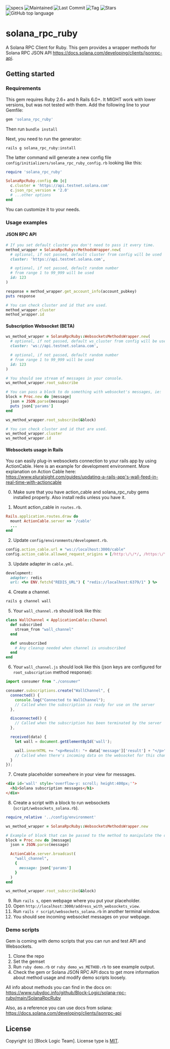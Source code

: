 ![specs](https://github.com/Block-Logic/solana-rpc-ruby/actions/workflows/specs.yml/badge.svg)
![Maintained](https://img.shields.io/badge/Maintained%3F-yes-green.svg)
![Last Commit](https://img.shields.io/github/last-commit/Block-Logic/solana-rpc-ruby)
![Tag](https://img.shields.io/github/v/tag/Block-Logic/solana-rpc-ruby)
![Stars](https://img.shields.io/github/stars/Block-Logic/solana-rpc-ruby.svg)
![GitHub top language](https://img.shields.io/github/languages/top/Block-Logic/solana-rpc-ruby)
# solana_rpc_ruby
A Solana RPC Client for Ruby. This gem provides a wrapper methods for Solana RPC JSON API https://docs.solana.com/developing/clients/jsonrpc-api.

## Getting started

### Requirements

This gem requires Ruby 2.6+ and h Rails 6.0+. It MIGHT work with lower versions, but was not tested with them.
Add the following line to your Gemfile:

```ruby
gem 'solana_rpc_ruby'
```

Then run `bundle install`

Next, you need to run the generator:

```console
rails g solana_rpc_ruby:install
```

The latter command will generate a new config file `config/initializers/solana_rpc_ruby_config.rb` looking like this:

```ruby
require 'solana_rpc_ruby'

SolanaRpcRuby.config do |c|
  c.cluster = 'https://api.testnet.solana.com'
  c.json_rpc_version = '2.0'
  # ...other options
end
```
You can customize it to your needs.

### Usage examples

#### JSON RPC API
```ruby
# If you set default cluster you don't need to pass it every time.
method_wrapper = SolanaRpcRuby::MethodsWrapper.new(
  # optional, if not passed, default cluster from config will be used
  cluster: 'https://api.testnet.solana.com',

  # optional, if not passed, default random number 
  # from range 1 to 99_999 will be used
  id: 123 
)

response = method_wrapper.get_account_info(account_pubkey)
puts response

# You can check cluster and id that are used.
method_wrapper.cluster
method_wrapper.id
```
#### Subscription Websocket (BETA)
```ruby
ws_method_wrapper = SolanaRpcRuby::WebsocketsMethodsWrapper.new(
  # optional, if not passed, default ws_cluster from config will be used
  cluster: 'ws://api.testnet.solana.com',

  # optional, if not passed, default random number 
  # from range 1 to 99_999 will be used
  id: 123 
)

# You should see stream of messages in your console.
ws_method_wrapper.root_subscribe

# You can pass a block to do something with websocket's messages, ie:
block = Proc.new do |message|
  json = JSON.parse(message)
  puts json['params']
end

ws_method_wrapper.root_subscribe(&block)

# You can check cluster and id that are used.
ws_method_wrapper.cluster
ws_method_wrapper.id
```

#### Websockets usage in Rails
You can easily plug-in websockets connection to your rails app by using ActionCable.
Here is an example for development environment.
More explanation on Action Cable here: https://www.pluralsight.com/guides/updating-a-rails-app's-wall-feed-in-real-time-with-actioncable

0. Make sure that you have action_cable and solana_rpc_ruby gems installed properly. Also install redis unless you have it.

1. Mount action_cable in `routes.rb`.
```ruby
Rails.application.routes.draw do
  mount ActionCable.server => '/cable'
  ...
end
```

2. Update `config/environments/development.rb`.
```ruby
config.action_cable.url = "ws://localhost:3000/cable"
config.action_cable.allowed_request_origins = [/http:\/\/*/, /https:\/\/*/]
```

3. Update adapter in `cable.yml`.
```ruby
development:
  adapter: redis
  url: <%= ENV.fetch("REDIS_URL") { "redis://localhost:6379/1" } %>
```

4. Create a channel.
```ruby
rails g channel wall
```

5. Your `wall_channel.rb` should look like this:
```ruby
class WallChannel < ApplicationCable::Channel
  def subscribed
    stream_from "wall_channel"
  end

  def unsubscribed
    # Any cleanup needed when channel is unsubscribed
  end
end
```

6. Your `wall_channel.js` should look like this (json keys are configured for `root_subscription` method response):
```js
import consumer from "./consumer"

consumer.subscriptions.create("WallChannel", {
  connected() {
    console.log("Connected to WallChannel");
    // Called when the subscription is ready for use on the server
  },

  disconnected() {
    // Called when the subscription has been terminated by the server
  },

  received(data) {
    let wall = document.getElementById('wall');

    wall.innerHTML += "<p>Result: "+ data['message']['result'] + "</p>";
    // Called when there's incoming data on the websocket for this channel
  }
});


```

7. Create placeholder somewhere in your view for messages.
```html
<div id='wall' style='overflow-y: scroll; height:400px;''>
  <h1>Solana subscription messages</h1>
</div>
```

8. Create a script with a block to run websockets (`script/websockets_solana.rb`).
```ruby
require_relative '../config/environment'

ws_method_wrapper = SolanaRpcRuby::WebsocketsMethodsWrapper.new

# Example of block that can be passed to the method to manipulate the data.
block = Proc.new do |message|
  json = JSON.parse(message)

  ActionCable.server.broadcast(
    "wall_channel",
    {
      message: json['params']
    }
  )
end

ws_method_wrapper.root_subscribe(&block)
```
9. Run `rails s`, open webpage where you put your placeholder.
10. Open `http://localhost:3000/address_with_websockets_view`.
11. Run `rails r script/websockets_solana.rb` in another terminal window.
12. You should see incoming websocket messages on your webpage.
### Demo scripts
Gem is coming with demo scripts that you can run and test API and Websockets.

1. Clone the repo
2. Set the gemset
3. Run `ruby demo.rb` or `ruby demo_ws_METHOD.rb` to see example output.
4. Check the gem or Solana JSON RPC API docs to get more information about method usage and modify demo scripts loosely.

All info about methods you can find in the docs on: https://www.rubydoc.info/github/Block-Logic/solana-rpc-ruby/main/SolanaRpcRuby

Also, as a reference you can use docs from solana: https://docs.solana.com/developing/clients/jsonrpc-api
## License

Copyright (c) [Block Logic Team]. License type is [MIT](https://github.com/Block-Logic/solana-rpc-ruby/blob/main/LICENSE).
